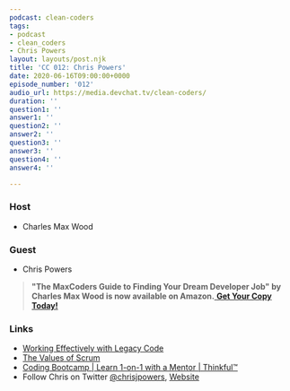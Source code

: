 ```yaml
---
podcast: clean-coders
tags:
- podcast
- clean_coders
- Chris Powers
layout: layouts/post.njk
title: 'CC 012: Chris Powers'
date: 2020-06-16T09:00:00+0000
episode_number: '012'
audio_url: https://media.devchat.tv/clean-coders/
duration: ''
question1: ''
answer1: ''
question2: ''
answer2: ''
question3: ''
answer3: ''
question4: ''
answer4: ''

---
```

### **Host**

* Charles Max Wood

### **Guest**

* Chris Powers

> **"The MaxCoders Guide to Finding Your Dream Developer Job" by Charles Max Wood is now available on Amazon.**[ **Get Your Copy Today!**](https://www.amazon.com/gp/product/B081MBL5C9/ref=as_li_ss_tl?ie=UTF8&linkCode=sl1&tag=devchattv-20&linkId=9d61363241636e2546ef46abba198746&language=en_US)

### **Links**

* [Working Effectively with Legacy Code](https://amzn.to/3aY4bG0)
* [The Values of Scrum](https://www.scrumalliance.org/about-scrum/values)
* [Coding Bootcamp | Learn 1-on-1 with a Mentor | Thinkful™](https://www.thinkful.com/)
* Follow Chris on Twitter [@chrisjpowers](https://twitter.com/chrisjpowers), [Website](http://chrisjpowers.com/)